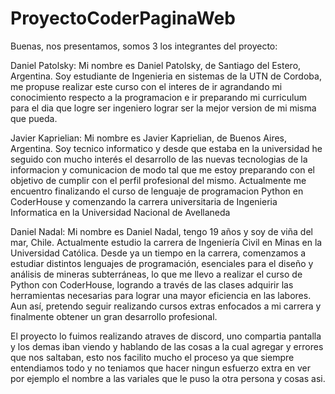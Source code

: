# ProyectoCoderPaginaWeb
Buenas, nos presentamos, somos 3 los integrantes del proyecto:


Daniel Patolsky: Mi nombre es Daniel Patolsky, de Santiago del Estero, Argentina. Soy estudiante de Ingenieria en sistemas de la UTN de Cordoba, me propuse realizar este curso con el interes de ir agrandando mi conocimiento respecto a la programacion e ir preparando mi curriculum para el dia que logre ser ingeniero lograr ser la mejor version de mi misma que pueda.


Javier Kaprielian: Mi nombre es Javier Kaprielian, de Buenos Aires, Argentina. Soy tecnico informatico y desde que estaba en la universidad he seguido con mucho interés el desarrollo de las nuevas tecnologias de la informacion y comunicacion de modo tal que me estoy preparando con el objetivo de cumplir con el perfil profesional del mismo. Actualmente me encuentro finalizando el curso de lenguaje de programacion Python en CoderHouse y comenzando la carrera universitaria de Ingenieria Informatica en la Universidad Nacional de Avellaneda


Daniel Nadal: Mi nombre es Daniel Nadal, tengo 19 años y soy de viña del mar, Chile. Actualmente estudio la carrera de Ingeniería Civil en Minas en la Universidad Católica. 
Desde ya un tiempo en la carrera, comenzamos a estudiar distintos lenguajes de programación, esenciales para el diseño y análisis de mineras subterráneas, lo que me llevo a realizar el curso de Python con CoderHouse, logrando a través de las clases adquirir las herramientas necesarias para lograr una mayor eficiencia en las labores. 
Aun así, pretendo seguir realizando cursos extras enfocados a mi carrera y finalmente obtener un gran desarrollo profesional.



El proyecto lo fuimos realizando atraves de discord, uno compartia pantalla y los demas iban viendo y hablando de las cosas a la cual agregar y errores que nos saltaban, esto nos facilito mucho el proceso ya que siempre entendiamos todo y no teniamos que hacer ningun esfuerzo extra en ver por ejemplo el nombre a las variales que le puso la otra persona y cosas asi.
